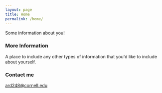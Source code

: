 ```yaml
---
layout: page
title: Home
permalink: /home/
---
```


Some information about you!

### More Information

A place to include any other types of information that you'd like to include about yourself.

### Contact me

[ard248@cornell.edu](mailto:ard248@cornell.edu)
